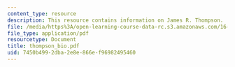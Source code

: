 ```yaml
---
content_type: resource
description: This resource contains information on James R. Thompson.
file: /media/https%3A/open-learning-course-data-rc.s3.amazonaws.com/16-885j-aircraft-systems-engineering-fall-2005/7450b4992dba2e8e866ef96982495460_thompson_bio.pdf
file_type: application/pdf
resourcetype: Document
title: thompson_bio.pdf
uid: 7450b499-2dba-2e8e-866e-f96982495460
---
```

